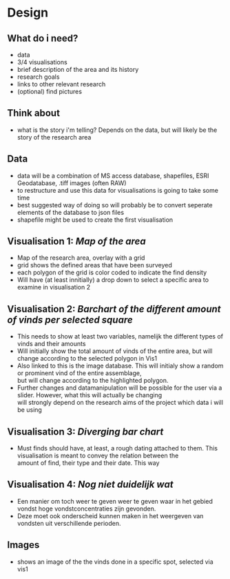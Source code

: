 # Design

## What do i need?

- data
- 3/4 visualisations
- brief description of the area and its history
- research goals
- links to other relevant research
- (optional) find pictures

## Think about

- what is the story i'm telling? Depends on the data, but will likely be the story of the research area

## Data

- data will be a combination of MS access database, shapefiles, ESRI Geodatabase, .tiff images (often RAW)
- to restructure and use this data for visualisations is going to take some time
- best suggested way of doing so will probably be to convert seperate elements of the database to json files
- shapefile might be used to create the first visualisation

## Visualisation 1: *Map of the area*

- Map of the research area, overlay with a grid
- grid shows the defined areas that have been surveyed
- each polygon of the grid is color coded to indicate the find density
- Will have (at least innitially) a drop down to select a specific area to examine in visualisation 2

## Visualisation 2: *Barchart of the different amount of vinds per selected square*

- This needs to show at least two variables, namelijk the different types of vinds and their amounts
- Will initially show the total amount of vinds of the entire area, but will change according to the selected polygon in Vis1
- Also linked to this is the image database. This will initialy show a random or prominent vind of the entire assemblage, <br> but will change according to the highlighted polygon.
- Further changes and datamanipulation will be possible for the user via a slider. However, what this will actually be changing <br> will strongly depend on the research aims of the project which data i will be using

## Visualisation 3: *Diverging bar chart*

- Must finds should have, at least, a rough dating attached to them. This visualisation is meant to convey the relation between the <br> amount of find, their type and their date. This way 

## Visualisation 4: *Nog niet duidelijk wat*

- Een manier om toch weer te geven weer te geven waar in het gebied vondst hoge vondstconcentraties zijn gevonden.
- Deze moet ook onderscheid kunnen maken in het weergeven van vondsten uit verschillende perioden.

## Images

- shows an image of the the vinds done in a specific spot, selected via vis1
